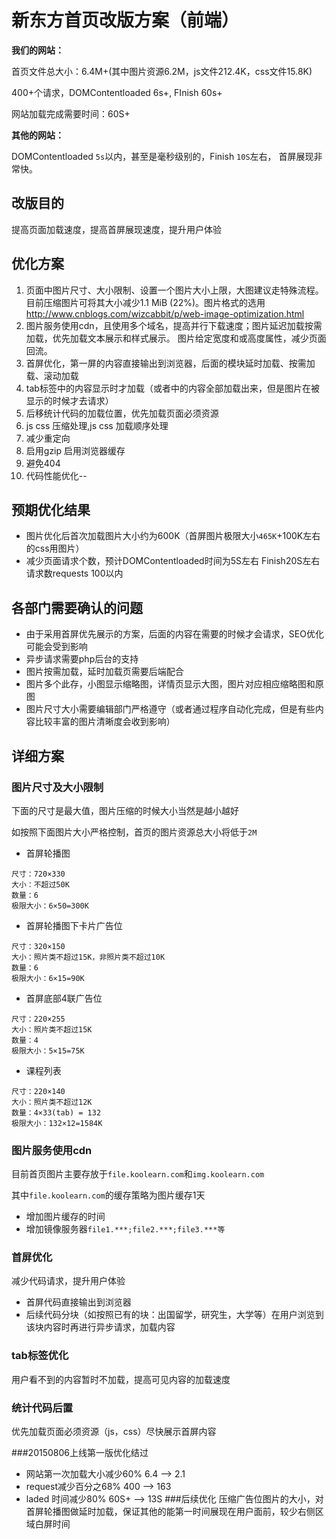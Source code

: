 # 新东方首页改版方案（前端）

**我们的网站：**

首页文件总大小：6.4M+(其中图片资源6.2M，js文件212.4K，css文件15.8K)

400+个请求，DOMContentloaded 6s+, FInish 60s+

网站加载完成需要时间：60S+

**其他的网站：**

DOMContentloaded `5s`以内，甚至是毫秒级别的，Finish `10S`左右， 首屏展现非常快。

## 改版目的

提高页面加载速度，提高首屏展现速度，提升用户体验

## 优化方案

1. 页面中图片尺寸、大小限制、设置一个图片大小上限，大图建议走特殊流程。目前压缩图片可将其大小减少1.1 MiB (22%)。图片格式的选用 http://www.cnblogs.com/wizcabbit/p/web-image-optimization.html
2. 图片服务使用cdn，且使用多个域名，提高并行下载速度；图片延迟加载按需加载，优先加载文本展示和样式展示。 图片给定宽度和或高度属性，减少页面回流。
3. 首屏优化，第一屏的内容直接输出到浏览器，后面的模块延时加载、按需加载、滚动加载
4. tab标签中的内容显示时才加载（或者中的内容全部加载出来，但是图片在被显示的时候才去请求）
5. 后移统计代码的加载位置，优先加载页面必须资源
6. js css 压缩处理,js css 加载顺序处理
7. 减少重定向
8. 启用gzip 启用浏览器缓存
9. 避免404
10. 代码性能优化--

## 预期优化结果

- 图片优化后首次加载图片大小约为600K（首屏图片极限大小`465K`+100K左右的css用图片）
- 减少页面请求个数，预计DOMContentloaded时间为5S左右 Finish20S左右 请求数requests 100以内

## 各部门需要确认的问题

- 由于采用首屏优先展示的方案，后面的内容在需要的时候才会请求，SEO优化可能会受到影响
- 异步请求需要php后台的支持
- 图片按需加载，延时加载页需要后端配合
- 图片多个此存，小图显示缩略图，详情页显示大图，图片对应相应缩略图和原图
- 图片尺寸大小需要编辑部门严格遵守（或者通过程序自动化完成，但是有些内容比较丰富的图片清晰度会收到影响）

## 详细方案

### 图片尺寸及大小限制

下面的尺寸是最大值，图片压缩的时候大小当然是越小越好

如按照下面图片大小严格控制，首页的图片资源总大小将低于`2M`

- 首屏轮播图

```
尺寸：720×330
大小：不超过50K
数量：6
极限大小：6×50=300K
```

- 首屏轮播图下卡片广告位

```
尺寸：320×150
大小：照片类不超过15K，非照片类不超过10K
数量：6
极限大小：6×15=90K
```

- 首屏底部4联广告位

```
尺寸：220×255
大小：照片类不超过15K
数量：4
极限大小：5×15=75K
```

- 课程列表

```
尺寸：220×140
大小：照片类不超过12K
数量：4×33(tab) = 132
极限大小：132×12=1584K
```

### 图片服务使用cdn

目前首页图片主要存放于`file.koolearn.com`和`img.koolearn.com`

其中`file.koolearn.com`的缓存策略为图片缓存1天

- 增加图片缓存的时间
- 增加镜像服务器`file1.***;file2.***;file3.***等`

### 首屏优化

减少代码请求，提升用户体验

- 首屏代码直接输出到浏览器
- 后续代码分块（如按照已有的块：出国留学，研究生，大学等）在用户浏览到该块内容时再进行异步请求，加载内容

### tab标签优化

用户看不到的内容暂时不加载，提高可见内容的加载速度

### 统计代码后置

优先加载页面必须资源（js，css）尽快展示首屏内容


###20150806上线第一版优化结过

- 网站第一次加载大小减少60% 6.4 --> 2.1
- request减少百分之68% 400 --> 163
- laded 时间减少80%  60S+ --> 13S
###后续优化
    压缩广告位图片的大小，对首屏轮播图做延时加载，保证其他的能第一时间展现在用户面前，较少右侧区域白屏时间
